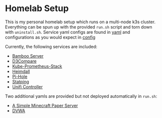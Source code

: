 # Homelab Setup

This is my personal homelab setup which runs on a multi-node k3s cluster.  Everything can be spun up with the provided `run.sh` script and torn down with `uninstall.sh`.  Service yaml configs are found in [yaml](yaml/) and configurations as you would expect in [config](config/)

Currently, the following services are included:

- [Bamboo Server](https://www.atlassian.com/software/bamboo)
- [D3Compare](https://github.com/michael-benedetti/d3compare)
- [Kube-Prometheus-Stack](https://github.com/prometheus-community/helm-charts/tree/main/charts/kube-prometheus-stack)
- [Heimdall](https://heimdall.site/)
- [Pi-Hole](https://pi-hole.net/)
- [Statping](https://github.com/statping/statping)
- [Unifi Controller](https://hub.docker.com/r/linuxserver/unifi-controller)

Two additional yamls are provided but not deployed automatically in `run.sh`:

- [A Simple Minecraft Paper Server](https://papermc.io/)
- [DVWA](https://dvwa.co.uk/)
